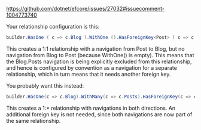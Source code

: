 https://github.com/dotnet/efcore/issues/27032#issuecomment-1004773740

Your relationship configuration is this:

```cs
builder.HasOne ( c => c.Blog ).WithOne ().HasForeignKey<Post> ( c => c.Blog_RID );
```

This creates a 1:1 relationship with a navigation from Post to Blog, but no navigation from Blog to Post (because WithOne() is empty). This means that the Blog.Posts navigation is being explicitly excluded from this relationship, and hence is configured by convention as a navigation for a separate relationship, which in turn means that it needs another foreign key.

You probably want this instead:

```cs
builder.HasOne(c => c.Blog).WithMany(c => c.Posts).HasForeignKey(c => c.Blog_RID);
```

This creates a 1:* relationship with navigations in both directions. An additional foreign key is not needed, since both navigations are now part of the same relationship.
